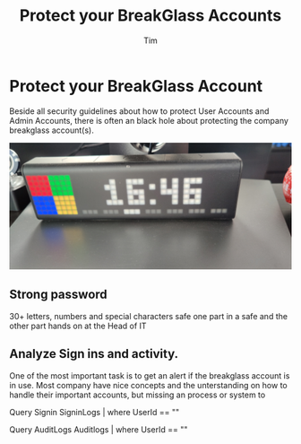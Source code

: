 ﻿---
layout: post
title:  "Protect your BreakGlass Accounts"
author: Tim
categories: [ AzureAD ]
image: content/lametric.jpg
tags: [AzureAD, BreakGlassAccount]
comments: false
---

# Protect your BreakGlass Account

Beside all security guidelines about how to protect User Accounts and Admin Accounts, there is often an black hole about protecting the company breakglass account(s). 

![](../content/lametric.jpg)

## Strong password

30+ letters, numbers and special characters
safe one part in a safe and the other part hands on at the Head of IT

## Analyze Sign ins and activity. 

One of the most important task is to get an alert if the breakglass account is in use. Most company have nice concepts and the unterstanding on how to handle their important accounts, but missing an process or system to 

Query Signin 
SigninLogs
| where UserId == "<BreakGlassAccountID>"

Query AuditLogs
Auditlogs
| where UserId == "<BreakGlassAccountID>"
